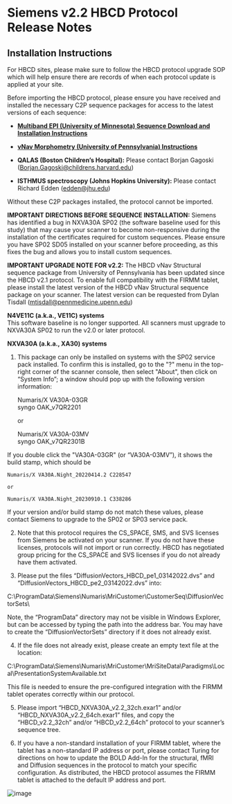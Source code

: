 # Siemens v2.2 HBCD Protocol Release Notes

## Installation Instructions

For HBCD sites, please make sure to follow the HBCD protocol upgrade SOP which will help ensure there are records of when each protocol update is applied at your site.

Before importing the HBCD protocol, please ensure you have received and installed the necessary C2P sequence packages for access to the latest versions of each sequence:

- **[Multiband EPI (University of Minnesota) Sequence Download and Installation Instructions](https://www.cmrr.umn.edu/multiband/)**

- **[vNav Morphometry (University of Pennsylvania) Instructions](https://mri-motion-correction-vnav-morphometry.readthedocs-hosted.com/en/nxva30a_162141/requesting.html)**

- **QALAS (Boston Children’s Hospital):** Please contact Borjan Gagoski (Borjan.Gagoski@childrens.harvard.edu)

- **ISTHMUS spectroscopy (Johns Hopkins University):** Please contact Richard Edden (edden@jhu.edu)

Without these C2P packages installed, the protocol cannot be imported.

**IMPORTANT DIRECTIONS BEFORE SEQUENCE INSTALLATION:** Siemens has identified a bug in NXVA30A SP02 (the software baseline used for this study) that may cause your scanner to become non-responsive during the installation of the certificates required for custom sequences. Please ensure you have SP02 SD05 installed on your scanner before proceeding, as this fixes the bug and allows you to install custom sequences.

**IMPORTANT UPGRADE NOTE FOR v2.2:** The HBCD vNav Structural sequence package from University of Pennsylvania has been updated since the HBCD v2.1 protocol. To enable full compatibility with the FIRMM tablet, please install the latest version of the HBCD vNav Structural sequence package on your scanner. The latest version can be requested from Dylan Tisdall (mtisdall@pennmedicine.upenn.edu)

**N4VE11C (a.k.a., VE11C) systems**<br>
This software baseline is no longer supported. All scanners must upgrade to NXVA30A SP02 to run the v2.0 or later protocol.

**NXVA30A (a.k.a., XA30) systems**<br>
1.	This package can only be installed on systems with the SP02 service pack installed. To confirm this is installed, go to the "?" menu in the top-right corner of the scanner console, then select "About", then click on “System Info”; a window should pop up with the following version information:

      Numaris/X VA30A-03GR<br>
      syngo OAK_v7QR2201

      or

      Numaris/X VA30A-03MV<br>
      syngo OAK_v7QR2301B

If you double click the "VA30A-03GR" (or “VA30A-03MV”), it shows the build stamp, which should be

    Numaris/X VA30A.Night_20220414.2 C228547

    or

    Numaris/X VA30A.Night_20230910.1 C338286

If your version and/or build stamp do not match these values, please contact Siemens to upgrade to the SP02 or SP03 service pack.

2.	Note that this protocol requires the CS_SPACE, SMS, and SVS licenses from Siemens be activated on your scanner. If you do not have these licenses, protocols will not import or run correctly. HBCD has negotiated group pricing for the CS_SPACE and SVS licenses if you do not already have them activated.

3.	Please put the files “DiffusionVectors_HBCD_pe1_03142022.dvs” and “DiffusionVectors_HBCD_pe2_03142022.dvs” into:

C:\ProgramData\Siemens\Numaris\MriCustomer\CustomerSeq\DiffusionVectorSets\

Note, the “ProgramData” directory may not be visible in Windows Explorer, but can be accessed by typing the path into the address bar. You may have to create the “DiffusionVectorSets” directory if it does not already exist.

4.	If the file does not already exist, please create an empty text file at the location:

C:\ProgramData\Siemens\Numaris\MriCustomer\MriSiteData\Paradigms\Local\PresentationSystemAvailable.txt

This file is needed to ensure the pre-configured integration with the FIRMM tablet operates correctly within our protocol.

5.	Please import “HBCD_NXVA30A_v2.2_32ch.exar1” and/or “HBCD_NXVA30A_v2.2_64ch.exar1” files, and copy the “HBCD_v2.2_32ch” and/or “HBCD_v2.2_64ch” protocol to your scanner’s sequence tree.

6.	If you have a non-standard installation of your FIRMM tablet, where the tablet has a non-standard IP address or port, please contact Turing for directions on how to update the BOLD Add-In for the structural, fMRI and Diffusion sequences in the protocol to match your specific configuration. As distributed, the HBCD protocol assumes the FIRMM tablet is attached to the default IP address and port.

![image](https://github.com/user-attachments/assets/ee82e79e-22ae-45b9-9ca2-b3203f738eca)


